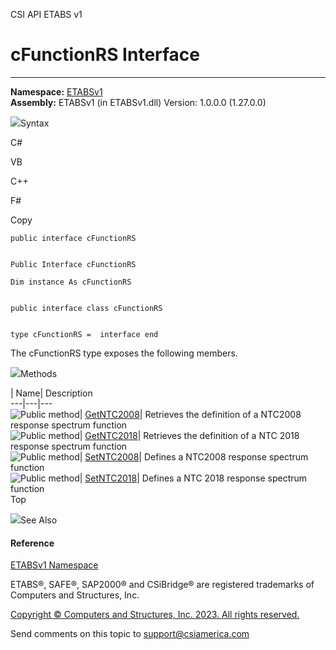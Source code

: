 ﻿

CSI API ETABS v1

# cFunctionRS Interface  
  
---  
  
**Namespace:** [ETABSv1](2780f1b8-2033-5289-2298-1cdb2a7508d9.htm)  
**Assembly:** ETABSv1 (in ETABSv1.dll) Version: 1.0.0.0 (1.27.0.0)

![](../icons/SectionExpanded.png)Syntax

C#

VB

C++

F#

Copy

    
    
    public interface cFunctionRS
    
    
    Public Interface cFunctionRS
    
    Dim instance As cFunctionRS
    
    
    public interface class cFunctionRS
    
    
    type cFunctionRS =  interface end

The cFunctionRS type exposes the following members.

![](../icons/SectionExpanded.png)Methods

| Name| Description  
---|---|---  
![Public method](../icons/pubmethod.gif)|
[GetNTC2008](976e9f97-5d3b-281b-e7d3-b8ccb3dce297.htm)|  Retrieves the
definition of a NTC2008 response spectrum function  
![Public method](../icons/pubmethod.gif)|
[GetNTC2018](941c499c-4f09-f264-6c94-eea0bdcba879.htm)|  Retrieves the
definition of a NTC 2018 response spectrum function  
![Public method](../icons/pubmethod.gif)|
[SetNTC2008](1f6e7d53-33a8-f1ce-44e3-495ac72cdbaf.htm)|  Defines a NTC2008
response spectrum function  
![Public method](../icons/pubmethod.gif)|
[SetNTC2018](3127edf4-54d3-0e5a-9c61-c0204aee20e4.htm)|  Defines a NTC 2018
response spectrum function  
Top

![](../icons/SectionExpanded.png)See Also

#### Reference

[ETABSv1 Namespace](2780f1b8-2033-5289-2298-1cdb2a7508d9.htm)

ETABS®, SAFE®, SAP2000® and CSiBridge® are registered trademarks of Computers
and Structures, Inc.  

[Copyright © Computers and Structures, Inc. 2023. All rights
reserved.](http://www.csiamerica.com)

Send comments on this topic to
[support@csiamerica.com](mailto:support%40csiamerica.com?Subject=CSI%20API%20ETABS%20v1)

